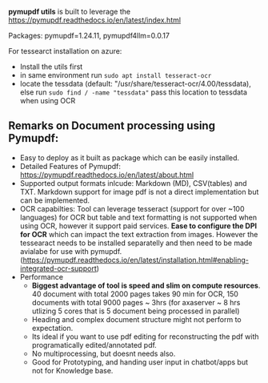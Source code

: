 **pymupdf utils** is built to leverage the https://pymupdf.readthedocs.io/en/latest/index.html

Packages: pymupdf=1.24.11, pymupdf4llm=0.0.17

For tessearct installation on azure:
- Install the utils first
- in same environment run  ```sudo apt install tesseract-ocr```
- locate the tessdata (default: "/usr/share/tesseract-ocr/4.00/tessdata), else run ```sudo find / -name "tessdata"``` pass this location to tessdata when using OCR

## Remarks on Document processing using Pymupdf:
- Easy to deploy as it built as package which can be easily installed.
- Detailed Features of Pymupdf: https://pymupdf.readthedocs.io/en/latest/about.html
- Supported output formats inlcude: Markdown (MD), CSV(tables) and TXT. Markdown support for image pdf is not a direct implementation but can be implemented.
- OCR capabilties: Tool can leverage tesseract (support for over ~100 languages) for OCR but table and text formatting is not supported when using OCR, however it support paid services. **Ease to configure the DPI for OCR** which can impact the text extraction from images. However the tessearact needs to be installed separatelly and then need to be made avialabe for use with pymupdf. (https://pymupdf.readthedocs.io/en/latest/installation.html#enabling-integrated-ocr-support)
- Performance
   - **Biggest advantage of tool is speed and slim on compute resources**. 40 document with total 2000 pages takes 90 min for OCR, 150 documents with total 9000 pages ~ 3hrs (for axaserver ~ 8 hrs utlizing 5 cores that is 5 document being processed in parallel)
   - Heading and complex document structure might not perform to expectation.
   - Its ideal if you want to use pdf editing for reconstructing the pdf with programatically edited/annotated pdf.
   - No multiprocessing, but doesnt needs also.
   - Good for Prototyping, and handing user input in chatbot/apps but not for Knowledge base.
  


            
